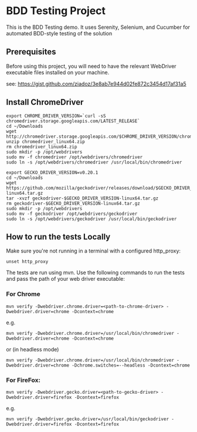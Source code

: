 # BDD Testing Project

This is the BDD Testing demo. It uses Serenity, Selenium, and Cucumber for automated BDD-style testing of the solution

## Prerequisites

Before using this project, you will need to have the relevant WebDriver executable files installed on your machine.

see: https://gist.github.com/ziadoz/3e8ab7e944d02fe872c3454d17af31a5

## Install ChromeDriver
```
export CHROME_DRIVER_VERSION=`curl -sS chromedriver.storage.googleapis.com/LATEST_RELEASE`
cd ~/Downloads
wget http://chromedriver.storage.googleapis.com/$CHROME_DRIVER_VERSION/chromedriver_linux64.zip
unzip chromedriver_linux64.zip
rm chromedriver_linux64.zip
sudo mkdir -p /opt/webdrivers
sudo mv -f chromedriver /opt/webdrivers/chromedriver
sudo ln -s /opt/webdrivers/chromedriver /usr/local/bin/chromedriver

export GECKO_DRIVER_VERSION=v0.20.1
cd ~/Downloads
wget https://github.com/mozilla/geckodriver/releases/download/$GECKO_DRIVER_VERSION/geckodriver-$GECKO_DRIVER_VERSION-linux64.tar.gz
tar -xvzf geckodriver-$GECKO_DRIVER_VERSION-linux64.tar.gz
rm geckodriver-$GECKO_DRIVER_VERSION-linux64.tar.gz
sudo mkdir -p /opt/webdrivers
sudo mv -f geckodriver /opt/webdrivers/geckodriver
sudo ln -s /opt/webdrivers/geckodriver /usr/local/bin/geckodriver
```

## How to run the tests Locally

Make sure you're not running in a terminal with a configured http_proxy:

    unset http_proxy

The tests are run using mvn. Use the following commands to run the tests and pass the path of your web driver executable:

### For Chrome

    mvn verify -Dwebdriver.chrome.driver=<path-to-chrome-driver> -Dwebdriver.driver=chrome -Dcontext=chrome
    
e.g.

    mvn verify -Dwebdriver.chrome.driver=/usr/local/bin/chromedriver -Dwebdriver.driver=chrome -Dcontext=chrome
    
or (in headless mode)

    mvn verify -Dwebdriver.chrome.driver=/usr/local/bin/chromedriver -Dwebdriver.driver=chrome -Dchrome.switches=--headless -Dcontext=chrome

### For FireFox:

    mvn verify -Dwebdriver.gecko.driver=<path-to-gecko-driver> -Dwebdriver.driver=firefox -Dcontext=firefox

e.g.  
    
    mvn verify -Dwebdriver.gecko.driver=/usr/local/bin/geckodriver -Dwebdriver.driver=firefox -Dcontext=firefox
